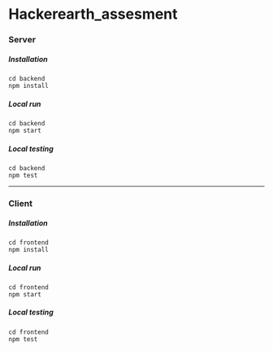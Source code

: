 # Hackerearth_assesment


### Server

##### Installation
```
cd backend
npm install
```

##### Local run
```
cd backend
npm start
```

##### Local testing
```
cd backend
npm test
```

<hr/>

### Client

##### Installation
```
cd frontend
npm install
```

##### Local run
```
cd frontend
npm start
```

##### Local testing
```
cd frontend
npm test
```

